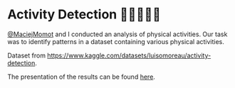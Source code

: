# Activity Detection 🚴🚶‍♂️🧎‍♀️

[@MaciejMomot](https://github.com/MaciejMomot) and I conducted an analysis of physical activities. Our task was to identify patterns in a dataset containing various physical activities.

Dataset from https://www.kaggle.com/datasets/luisomoreau/activity-detection.

The presentation of the results can be found [here](https://github.com/FilipLangiewicz/ActivityDetection/blob/main/documentation/prezentacja_wynik%C3%B3w.pdf).
